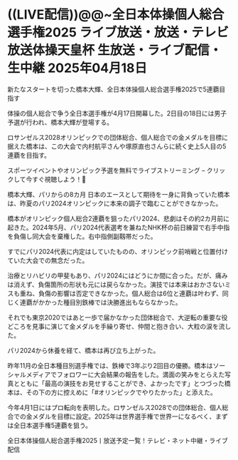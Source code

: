 # ((LIVE配信))@@~全日本体操個人総合選手権2025 ライブ放送・放送・テレビ放送体操天皇杯 生放送・ライブ配信・生中継 2025年04月18日

新たなスタートを切った橋本大輝、全日本体操個人総合選手権2025で5連覇目指す

体操の個人総合で争う全日本選手権が4月17日開幕した。2日目の18日には男子予選が行われ、橋本大輝が登場する。

ロサンゼルス2028オリンピックでの団体総合、個人総合での金メダルを目標に据えた橋本は、この大会で内村航平さんや塚原直也さんらに続く史上5人目の5連覇を目指す。

スポーツイベントやオリンピック予選を無料でライブストリーミング – クリックして今すぐ視聴しよう！🥇



橋本大輝、パリからの8カ月
日本のエースとして期待を一身に背負っていた橋本は、昨夏のパリ2024オリンピックに本来の調子で臨むことができなかった。

橋本がオリンピック個人総合2連覇を狙ったパリ2024、悲劇はその約2カ月前に起きた。2024年5月、パリ2024代表選考を兼ねたNHK杯の前日練習で右手中指を負傷し同大会を棄権した。右中指側副靱帯だった。

すでにパリ2024代表に内定はしていたものの、オリンピック前哨戦と位置付けていた大会での無念だった。

治療とリハビリの甲斐もあり、パリ2024にはどうにか間に合った。だが、痛みは消えず、負傷箇所の形状も元には戻らなかった。演技では本来はおかさないミスも重ね、負傷の影響は否定できなかった。個人総合は6位と連覇は叶わず、同じく連覇がかかった種目別鉄棒では決勝進出もならなかった。

それでも東京2020ではあと一歩で届かなかった団体総合で、大逆転の重要な役どころを見事に演じて金メダルを手繰り寄せ、仲間と抱き合い、大粒の涙を流した。



パリ2024から休養を経て、橋本は再び立ち上がった。

昨年11月の全日本種目別選手権では、鉄棒で3年ぶり2回目の優勝。橋本はソーシャルメディアでフォロワーに大会結果の報告をした。満面の笑みをとらえた写真とともに「最高の演技をお見せすることができ、よかったです」とつづった橋本は、その下の方に控えめに「#オリンピックでやりたかった」と添えた。

今年4月1日にはプロ転向を表明した。ロサンゼルス2028での団体総合、個人総合での金メダルを目標に設定。2025年は世界選手権で世界一になるべく、まずは全日本選手権5連覇を狙う。

全日本体操個人総合選手権2025丨放送予定一覧！テレビ・ネット中継・ライブ配信